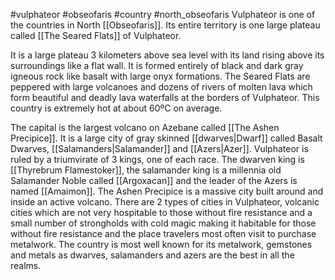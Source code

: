 #vulphateor #obseofaris #country #north_obseofaris 
Vulphateor is one of the countries in North [[Obseofaris]]. Its entire territory is one large plateau called [[The Seared Flats]] of Vulphateor. 

It is a large plateau 3 kilometers above sea level with its land rising above its surroundings like a flat wall. It is formed entirely of black and dark gray igneous rock like basalt with large onyx formations. The Seared Flats are peppered with large volcanoes and dozens of rivers of molten lava which form beautiful and deadly lava waterfalls at the borders of Vulphateor. This country is extremely hot at about 60ºC on average.

The capital is the largest volcano on Azebane called [[The Ashen Precipice]]. It is a large city of gray skinned [[dwarves|Dwarf]] called Basalt Dwarves, [[Salamanders|Salamander]] and [[Azers|Azer]]. Vulphateor is ruled by a triumvirate of 3 kings, one of each race. The dwarven king is [[Thyrebrum Flamestoker]], the salamander king is a millennia old Salamander Noble called [[Argoxacan]] and the leader of the Azers is named [[Amaimon]]. The Ashen Precipice is a massive city built around and inside an active volcano. There are 2 types of cities in Vulphateor, volcanic cities which are not very hospitable to those without fire resistance and a small number of strongholds with cold magic making it habitable for those without fire resistance and the place travelers most often visit to purchase metalwork. The country is most well known for its metalwork, gemstones and metals as dwarves, salamanders and azers are the best in all the realms.